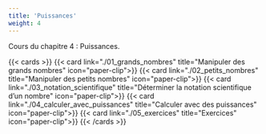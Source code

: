 ```yaml
---
title: 'Puissances'
weight: 4
---
```

Cours du chapitre 4 : Puissances.

{{< cards >}}
  {{< card link="./01_grands_nombres" title="Manipuler des grands nombres" icon="paper-clip">}}
  {{< card link="./02_petits_nombres" title="Manipuler des petits nombres" icon="paper-clip">}}
  {{< card link="./03_notation_scientifique" title="Déterminer la notation scientifique d’un nombre" icon="paper-clip">}}
  {{< card link="./04_calculer_avec_puissances" title="Calculer avec des puissances" icon="paper-clip">}}
  {{< card link="./05_exercices" title="Exercices" icon="paper-clip">}}
{{< /cards >}}
